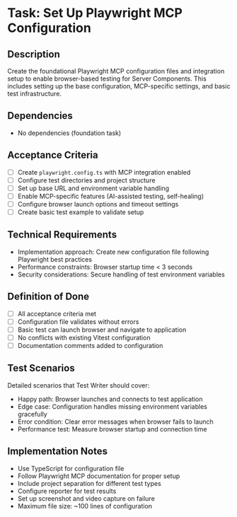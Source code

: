 # Task: Set Up Playwright MCP Configuration

## Description
Create the foundational Playwright MCP configuration files and integration setup to enable browser-based testing for Server Components. This includes setting up the base configuration, MCP-specific settings, and basic test infrastructure.

## Dependencies
- No dependencies (foundation task)

## Acceptance Criteria
- [ ] Create `playwright.config.ts` with MCP integration enabled
- [ ] Configure test directories and project structure
- [ ] Set up base URL and environment variable handling
- [ ] Enable MCP-specific features (AI-assisted testing, self-healing)
- [ ] Configure browser launch options and timeout settings
- [ ] Create basic test example to validate setup

## Technical Requirements
- Implementation approach: Create new configuration file following Playwright best practices
- Performance constraints: Browser startup time < 3 seconds
- Security considerations: Secure handling of test environment variables

## Definition of Done
- [ ] All acceptance criteria met
- [ ] Configuration file validates without errors
- [ ] Basic test can launch browser and navigate to application
- [ ] No conflicts with existing Vitest configuration
- [ ] Documentation comments added to configuration

## Test Scenarios
Detailed scenarios that Test Writer should cover:
- Happy path: Browser launches and connects to test application
- Edge case: Configuration handles missing environment variables gracefully
- Error condition: Clear error messages when browser fails to launch
- Performance test: Measure browser startup and connection time

## Implementation Notes
- Use TypeScript for configuration file
- Follow Playwright MCP documentation for proper setup
- Include project separation for different test types
- Configure reporter for test results
- Set up screenshot and video capture on failure
- Maximum file size: ~100 lines of configuration